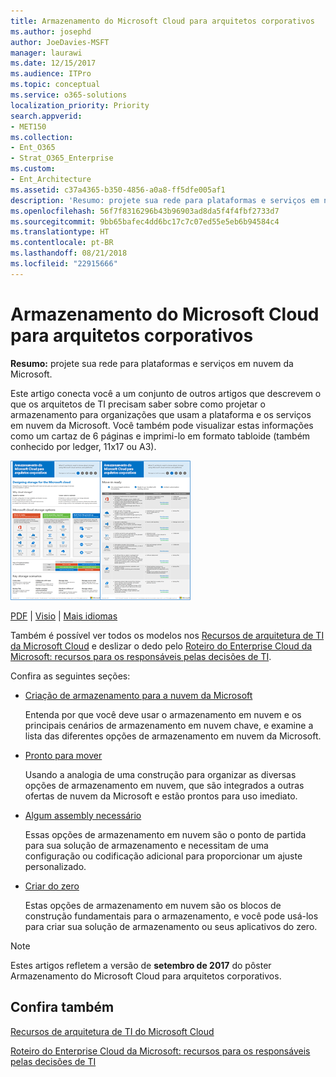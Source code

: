 ```yaml
---
title: Armazenamento do Microsoft Cloud para arquitetos corporativos
ms.author: josephd
author: JoeDavies-MSFT
manager: laurawi
ms.date: 12/15/2017
ms.audience: ITPro
ms.topic: conceptual
ms.service: o365-solutions
localization_priority: Priority
search.appverid:
- MET150
ms.collection:
- Ent_O365
- Strat_O365_Enterprise
ms.custom:
- Ent_Architecture
ms.assetid: c37a4365-b350-4856-a0a8-ff5dfe005af1
description: 'Resumo: projete sua rede para plataformas e serviços em nuvem da Microsoft.'
ms.openlocfilehash: 56f7f8316296b43b96903ad8da5f4f4fbf2733d7
ms.sourcegitcommit: 9bb65bafec4dd6bc17c7c07ed55e5eb6b94584c4
ms.translationtype: HT
ms.contentlocale: pt-BR
ms.lasthandoff: 08/21/2018
ms.locfileid: "22915666"
---
```

# <a name="microsoft-cloud-storage-for-enterprise-architects"></a>Armazenamento do Microsoft Cloud para arquitetos corporativos

 **Resumo:** projete sua rede para plataformas e serviços em nuvem da Microsoft.
  
Este artigo conecta você a um conjunto de outros artigos que descrevem o que os arquitetos de TI precisam saber sobre como projetar o armazenamento para organizações que usam a plataforma e os serviços em nuvem da Microsoft. Você também pode visualizar estas informações como um cartaz de 6 páginas e imprimi-lo em formato tabloide (também conhecido por ledger, 11x17 ou A3).
  
[![Imagem em miniatura do modelo de armazenamento em nuvem da Microsoft](media/0d4e2eb9-1109-4b3b-bf9e-2f3eff2e2cc4.png)  
](https://www.microsoft.com/download/details.aspx?id=49552)
  
[PDF](https://go.microsoft.com/fwlink/p/?linkid=842079) | [Visio](https://go.microsoft.com/fwlink/p/?linkid=842080) | [Mais idiomas](https://www.microsoft.com/download/details.aspx?id=49552)
  
Também é possível ver todos os modelos nos [Recursos de arquitetura de TI da Microsoft Cloud](microsoft-cloud-it-architecture-resources.md) e deslizar o dedo pelo [Roteiro do Enterprise Cloud da Microsoft: recursos para os responsáveis pelas decisões de TI](https://aka.ms/cloudarchitecture).
  
Confira as seguintes seções:
  
- [Criação de armazenamento para a nuvem da Microsoft](designing-storage-for-the-microsoft-cloud.md)
    
    Entenda por que você deve usar o armazenamento em nuvem e os principais cenários de armazenamento em nuvem chave, e examine a lista das diferentes opções de armazenamento em nuvem da Microsoft.
    
- [Pronto para mover](move-in-ready.md)
    
    Usando a analogia de uma construção para organizar as diversas opções de armazenamento em nuvem, que são integrados a outras ofertas de nuvem da Microsoft e estão prontos para uso imediato.
    
- [Algum assembly necessário](some-assembly-required.md)
    
    Essas opções de armazenamento em nuvem são o ponto de partida para sua solução de armazenamento e necessitam de uma configuração ou codificação adicional para proporcionar um ajuste personalizado.
    
- [Criar do zero](build-from-the-ground-up.md)
    
    Estas opções de armazenamento em nuvem são os blocos de construção fundamentais para o armazenamento, e você pode usá-los para criar sua solução de armazenamento ou seus aplicativos do zero.
    
> [!NOTE]
> Estes artigos refletem a versão de **setembro de 2017** do pôster Armazenamento do Microsoft Cloud para arquitetos corporativos.
  
## <a name="see-also"></a>Confira também

[Recursos de arquitetura de TI do Microsoft Cloud](microsoft-cloud-it-architecture-resources.md)

[Roteiro do Enterprise Cloud da Microsoft: recursos para os responsáveis pelas decisões de TI](https://sway.com/FJ2xsyWtkJc2taRD)



